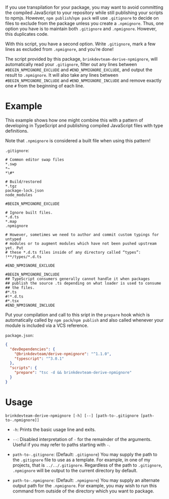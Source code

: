 If you use transpilation for your package, you may want to avoid committing the compiled JavaScript to your repository while still publishing your scripts to npmjs.
However, `npm publish`/`npm pack` will use `.gitignore` to decide on files to exclude from the package unless you create a `.npmignore`.
Thus, one option you have is to maintain both `.gitignore` and `.npmignore`.
However, this duplicates code.

With this script, you have a second option.
Write `.gitignore`, mark a few lines as excluded from `.npmignore`, and you’re done!

The script provided by this package, `brinkdevteam-derive-npmignore`, will automatically read your `.gitignore`, filter out any lines between `#BEGIN_NPMIGNORE_EXCLUDE` and `#END_NPMIGNORE_EXCLUDE`, and output the result to `.npmignore`.
It will also take any lines between `#BEGIN_NPMIGNORE_INCLUDE` and `#END_NPMIGNORE_INCLUDE` and remove exactly one `#` from the beginning of each line.

# Example

This example shows how one might combine this with a pattern of developing in TypeScript and publishing compiled JavaScript files with type definitions.

Note that `.npmignore` is considered a built file when using this pattern!

`.gitignore`:

```
# Common editor swap files
*.swp
*~
*\#*

# Build/restored
*.tgz
package-lock.json
node_modules

#BEGIN_NPMIGNORE_EXCLUDE

# Ignore built files.
*.d.ts
*.map
.npmignore

# However, sometimes we need to author and commit custom typings for untyped
# modules or to augment modules which have not been pushed upstream yet. Put
# these *.d.ts files inside of any directory called “types”:
!**/types/*.d.ts

#END_NPMIGNORE_EXCLUDE

#BEGIN_NPMIGNORE_INCLUDE
## TypeScript consumers generally cannot handle it when packages
## publish the source .ts depending on what loader is used to consume
## the files.
#*.ts
#!*.d.ts
#*.tsx
#END_NPMIGNORE_INCLUDE
```

Put your compilation and call to this sript in the `prepare` hook which is automatically called by `npm pack`/`npm publish` and also called whenever your module is included via a VCS reference.

`package.json`:

```json
{
  "devDependencies": {
    "@brinkdevteam/derive-npmignore": "^1.1.0",
    "typescript": "^3.0.1"
  },
  "scripts": {
    "prepare": "tsc -d && brinkdevteam-derive-npmignore"
  }
}
```

# Usage

`brinkdevteam-derive-npmignore [-h] [--] [path-to-.gitignore [path-to-.npmignore]]`

* `-h`: Prints the basic usage line and exits.

* `--`: Disabled interpretation of `-` for the remainder of the
  arguments. Useful if you may refer to paths starting with `-`.

* `path-to-.gitignore`: (Default: `.gitignore`) You may supply the
  path to the `.gitignore` file to use as a template. For example, in
  one of my projects, that is `../../.gitignore`. Regardless of the
  path to `.gitignore`, `.npmignore` will be output to the current
  directory by default.

* `path-to-.npmignore`: (Default: `.npmignore`) You may supply an
  alternate output path for the `.npmignore`. For example, you may
  wish to run this command from outside of the directory which you
  want to package.
